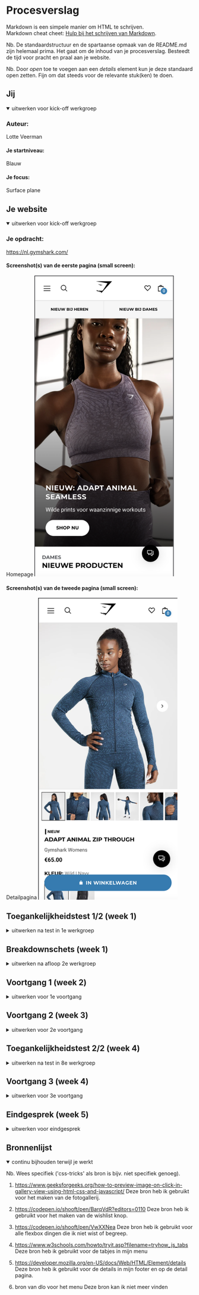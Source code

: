 # Procesverslag
Markdown is een simpele manier om HTML te schrijven.  
Markdown cheat cheet: [Hulp bij het schrijven van Markdown](https://github.com/adam-p/markdown-here/wiki/Markdown-Cheatsheet).

Nb. De standaardstructuur en de spartaanse opmaak van de README.md zijn helemaal prima. Het gaat om de inhoud van je procesverslag. Besteedt de tijd voor pracht en praal aan je website.

Nb. Door *open* toe te voegen aan een *details* element kun je deze standaard open zetten. Fijn om dat steeds voor de relevante stuk(ken) te doen.





## Jij

<details open>
  <summary>uitwerken voor kick-off werkgroep</summary>

  ### Auteur:
  Lotte Veerman

  #### Je startniveau:
  Blauw

  #### Je focus:
  Surface plane
 
</details>





## Je website

<details open>
  <summary>uitwerken voor kick-off werkgroep</summary>

  ### Je opdracht:
  https://nl.gymshark.com/
  
  #### Screenshot(s) van de eerste pagina (small screen): 
  Homepage 
  <img src="readme-images/homepage.png" width="375px" alt="homepage">

  #### Screenshot(s) van de tweede pagina (small screen):
  Detailpagina 
  <img src="readme-images/detail.png" width="375px" alt="quizpagina">
  
 
</details>



## Toegankelijkheidstest 1/2 (week 1)

<details>
  <summary>uitwerken na test in 1e werkgroep</summary>

  ### Bevindingen
  Op de huidige website werkt de screenreader best wel prima. Het enige wat niet helemaal goed ging waren de headings. Die slaat de screenreader over. En je kan bijvoorbeeld het menu niet overslaan dus die wordt eerst helemaal opgenoemd voordat je de rest van de website kan bekijken.

  #### Screenreader
  Ik zou kunnen kijken naar de kopjes. Ik heb geen idee of het lukt maar het zou fijn zijn als die kopjes in mijn website wel worden opgenoemd.

  #### Muis en Toetsenbord 
  Met de tabs kun je door de hele website heen zonder je muis te hoeven gebruiken. Wanneer je op een knop wil klikken kan dat met enter.


  #### Motoriek (shocks, elastiekjes)
  Deze test hebben we in week 1 niet gedaan.


  #### Visueel (brillen, contrast, kleurenblind, dark/light). 
  Deze test hebben we in week 1 niet gedaan.

</details>



## Breakdownschets (week 1)

<details>
  <summary>uitwerken na afloop 2e werkgroep</summary>

  ### de hele pagina: 
  <img src="readme-images/breakdownschets.jpg" width="375px" alt="breakdown van de hele pagina">

</details>





## Voortgang 1 (week 2)

<details>
  <summary>uitwerken voor 1e voortgang</summary>

  ### Stand van zaken
  Ik was ziek tijdens de eerste voortgang dus ik was er niet bij. Hierdoor heb ik geen feedback ontvangen.

</details>





## Voortgang 2 (week 3)

<details>
  <summary>uitwerken voor 2e voortgang</summary>

  ### Stand van zaken
  Deze keer was ik er wel bij. Ik heb mijn website laten zien hoever ik tot nu toe ben. Op dat moment had ik de eerste pagina bijna klaar behalve de footer en het menu. Dit werkte nog niet. Er werden wat vragen gesteld over keuzes die ik had gemaakt bijvoorbeeld over hoe ik de carroussel had gemaakt. Dit was gelukig allemaal goed.


  ### Verslag van meeting
  Ik vroeg mij tijdens de voortgang 1 ding af en dat was hoe ik een deel van de footer moest maken. Ik was daar al aan begonnen maar dat lukte niet helemaal. In de footer zit een stukje dat je in en uit kan klappen en wanneer de dat doet veranderd het icoon van een plus naar een min. De docent vertelde dat ik dit het beste met details kon maken dus dat heb ik opgezocht.

</details>





## Toegankelijkheidstest 2/2 (week 4)

<details>
  <summary>uitwerken na test in 8e werkgroep</summary>

  ### Bevindingen
  Het testen van de toegankelijkheid ging eigenlijk heel goed. Sommige dingen waren wat lastiger maar over het algemeen ben ik wel tevreden met het eindresultaat. 

  #### Screenreader
  Mijn website reageert niet op tabs. Wanneer ik de screenreader aanzet gaat hij alles in een keer opnoemen wat niet gaat natuurlijk. Wel vraagt hij bij elke knop of je daarop wil klikken. Dat is wel goed gegaan. Ook slaat de screenreader alle headings over. 

  Ik moet hier dus nog aan gaan werken om dat helemaal kloppend te krijgen. Dit heb ik ook al bij de toegankelijkheidstest in week 1 benoemnd. Het zou mooi zijn als alle heading ook worden voorgelezen


  #### Muis en Toetsenbord 
  Tijdens de screenreader heb ik ook meteen het toestenbord getest. Zoals eerder gezegd reageerd mijn website niet op tabs dus dat moet ik gaan oplossen. Ook zou het mooi zijn als de gebruiker van mijn website de vraag zou krijgen bij het menu om die over te slaan. Het menu is namelijk heel groot en dat duurt super lang tot de screenreader daar helemaal doorheen is. Ik kan goed begrijpen dat gebruikers daar niet op zitten te wachten als ze alleen de content op de homepage willen bekijken/horen.


  #### Motoriek (shocks, elastiekjes)
  Wat ik merkte bij de shocks was dat het super moeilijk was om uberhaupt je telefoon goed vast te houden. Het werd al iets makkelijker als je je telefoon in je "gewone" hand hield of als je je telefoon neerlegde op tafel. Het koste meer moeite om alles te vinden en te klikken op het menu bijvoorbeeld, daardoor duurder het allemaal ook iets langer. 


  #### Visueel (brillen, contrast, kleurenblind, dark/light). 
  Ik heb 7 verschillende brillen opgezet om te testen hoe goed je mijn website dan kan gebruiken.
  - Low contrast:
    Ik ga heel dicht op mijn scherm zitten om het beter te zien. Ook waren de du Lijntjes zijn niet te zien

  - Peripheral field loss:
    Je kan alles nog wel zien alleen lastiger en het duurt iets langer.

  - Blur/Glare:
    Je ziet niks alleen als je heel dichtbij gaat.

  - Combines loss:
    Je ziet eigenlijk alles nog maar 

  - Hemifield loss:
    Je ziet het nog wel maar soms moet je even bewegen met je hoofd om het net even iets beter te zien.

  - Color:
    Je kon alles nog wel goed zien. Alles wat blauw is wordt groen door het gele glas.

  - Central field loss:
    Website is goed te zien. Contrast is overal duidelijk. Wanneer je helemaal recht kijkt zie je eventjes niks maar wanneer je je hoofd draait wel weer goed. 

</details>





## Voortgang 3 (week 4)

<details>
  <summary>uitwerken voor 3e voortgang</summary>

  ### Stand van zaken
  Tijdens dit voortganggesprek zijn we het beoordelingsformulier helemaal langs gegaan. Dit was erg fijn om even te zien hoe ver ik was en waar ik aankomende week nog extra op moet gaan letten.


  ### Verslag van meeting
  Als eerste ben ik even door mijn website heen gegaan om te laten zien hoe ver ik was op dat moment. Ik had ten opzichte van de week daarvoor een hoop gedaan. Het menu en de footer waren helemaal af en werkend. Ik moest nog een paar kleine dingetjes fixen op de eerste pagina en dan zou ik kunnen beginnen met de tweede pagina. 
  Wat kwam er uit het voortgang gesprek:
  - Ik moet nog even letten op de toegankelijkheid. Die klopte nog niet helemaal.
  - Ik heb vijf verschillende dingen uit de surface plane verwekt in mijn website: 
    - Animatie in menu
    - Video
    - Dom manipulatie
    - Advanced positioning
    - Toetsenbord
  - Ook moet ik mijn bronnen nog even goed opschrijven in de README.

</details>





## Eindgesprek (week 5)

<details>
  <summary>uitwerken voor eindgesprek</summary>

  ### Je uitkomst - karakteristiek screenshots:
  <img src="readme-images/screenshot-homepage.png" width="375px" alt="uitomst opdracht 1">
  <img src="readme-images/screenshot-detailpagina.png" width="375px" alt="uitomst opdracht 1">

  ### Dit ging goed/Heb ik geleerd: 
  De opbouw van de twee pagina's ging echt super goed. Ik vond dat gedeelte ook leuk om te doen. Het positioneren van dingen en het zo hetzelfde mogelijk maken als de orginele website was een uitdaging soms maar is wel gelukt.

  Tijdens het maken van deze pagina's heb ik weer zoveel bij geleerd. Ik had al eerder gewerkt met flexbox maar niet in de mate waarin ik het nu heb gebruikt. Ik wist niet dat je dit er allemaal mee kon doen. Ook heb ik veel geleerd over Javascript. Ik heb veel geprobeerd en geexperimenteerd en ook vaak tot conclusies gekomen dat ik het moet loslaten en iets anders moet proberen. Maar dit hoort ook bij het leerproces natuurlijk. Ik heb het menu met javascript gemaakt, de tabjes in het menu, de fotogallerij en een micro animatie van de wishlist knop. 

  <img src="readme-images/voorbeeld1.png" width="375px" alt="voorbeeld1">
  Op deze afbeelding die je het verschil tussen de echte website (links) en mijn website (rechts). Je ziet eigenlijk geen verschil en dat was leuk om te zo maken.

  <img src="readme-images/wishlist-before.png" width="375px" alt="wishlist-before">
  <img src="readme-images/wistlist-after.png" width="375px" alt="wishlist-after">
  Hier zie je het verschil tussen de favorieten knop wanneer je hem nog niet hebt aangeklikt en wanneer je hem wel hebt aangeklinkt. Hier zit een transision in en de source van het hartje past zich aan in je javascript.


  ### Dit was lastig/Is niet gelukt:
  Veel dingen vond ik lastig maar het moeilijkste wat ik heb gemaakt is de fotogallerij op de detailpagina. Hier kun je doormiddel van op de pijltje klikken en door de foto's zelf sliden en erop klikken navigeren naar de volgende afbeelding. Dit was een grote uitdaging met javascript. Ik heb hier heel lang aan gezeten en overal en nergens stukjes code opgezocht. Uiteindlijk is dit wel gelukt en daar ben ik wel trots op. 
  Iets wat mij niet is gelukt is het slide effect van de fotogallerij zoals dat is gemaakt op de orginele webiste. 

  Als ik meer tijd had gehad had ik nog meer micro animatie willen maken en een darkmode versie van deze website willen maken zodat de gebruiker kan kiezen. 

  <img src="readme-images/fotogallerij.png" width="375px" alt="voorbeeld2">
  Hierboven zie je de fotogallerij waar ik het over had. 


</details>





## Bronnenlijst

<details open>
  <summary>continu bijhouden terwijl je werkt</summary>

  Nb. Wees specifiek ('css-tricks' als bron is bijv. niet specifiek genoeg).

  1. https://www.geeksforgeeks.org/how-to-preview-image-on-click-in-gallery-view-using-html-css-and-javascript/
  Deze bron heb ik gebruikt voor het maken van de fotogallerij.  

  2. https://codepen.io/shooft/pen/BarqVdR?editors=0110
  Deze bron heb ik gebruikt voor het maken van de wishlist knop.

  3. https://codepen.io/shooft/pen/VwXXNea
  Deze bron heb ik gebruikt voor alle flexbox dingen die ik niet wist of begreep.

  4. https://www.w3schools.com/howto/tryit.asp?filename=tryhow_js_tabs
  Deze bron heb ik gebruikt voor de tabjes in mijn menu

  5. https://developer.mozilla.org/en-US/docs/Web/HTML/Element/details
  Deze bron heb ik gebruikt voor de details in mijn footer en op de detail pagina.
  
  6. bron van dlo voor het menu
  Deze bron kan ik niet meer vinden


</details>
